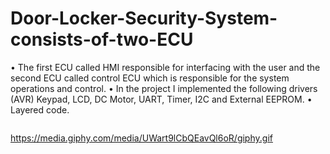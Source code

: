 # Door-Locker-Security-System-consists-of-two-ECU
• The first ECU called HMI responsible for interfacing with the user and the second ECU called control ECU which is responsible for the system operations and control. • In the project I implemented the following drivers (AVR) Keypad, LCD, DC Motor, UART, Timer, I2C and External EEPROM. • Layered code.

<a href="https://media.giphy.com/media/UWart9lCbQEavQl6oR/giphy.gif"><img src="https://media.giphy.com/media/UWart9lCbQEavQl6oR/giphy.gif" title=""/></a>


https://media.giphy.com/media/UWart9lCbQEavQl6oR/giphy.gif
